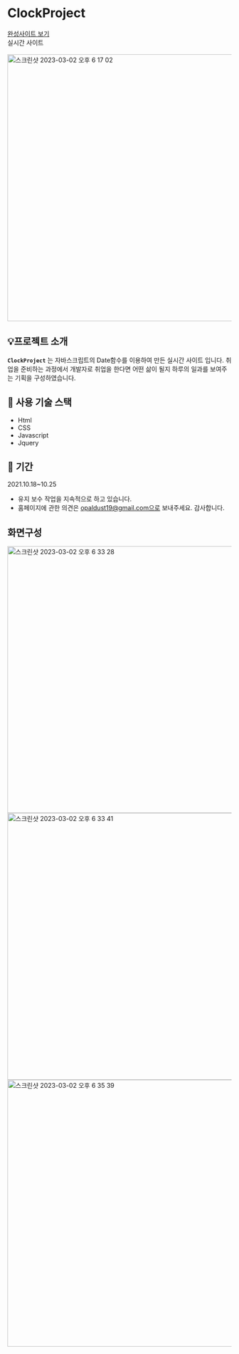 # ClockProject
<a href="https://firsthandcraft.github.io/ClockProject/">완성사이트 보기</a>
</br>
실시간 사이트
</br></br>
<img width="600" alt="스크린샷 2023-03-02 오후 6 17 02" src="https://user-images.githubusercontent.com/97497153/222388623-291943b4-a5ef-47d1-ab1f-1db49b48980a.png">




## :bulb:프로젝트 소개

**`ClockProject`** 는 자바스크립트의 Date함수를 이용하여 만든 실시간 사이트 입니다. 
취업을 준비하는 과정에서 개발자로 취업을 한다면 어떤 삶이 될지 하루의 일과를 보여주는 기획을 구성하였습니다.

## :wrench: 사용 기술 스택
- Html
- CSS
- Javascript
- Jquery

## :floppy_disk: 기간
2021.10.18~10.25
- 유지 보수 작업을 지속적으로 하고 있습니다. 
- 홈페이지에 관한 의견은 opaldust19@gmail.com으로 보내주세요. 감사합니다.

## 화면구성
<img width="600" alt="스크린샷 2023-03-02 오후 6 33 28" src="https://user-images.githubusercontent.com/97497153/222389502-1f41a4a7-70a6-4f3a-9d6f-5f2f4c81c747.png">
<img width="600" alt="스크린샷 2023-03-02 오후 6 33 41" src="https://user-images.githubusercontent.com/97497153/222389571-4ece168c-7e5d-44ea-91f1-059a7ba8453b.png">
<img width="600" alt="스크린샷 2023-03-02 오후 6 35 39" src="https://user-images.githubusercontent.com/97497153/222389717-a9d5581e-43ea-4b8a-8449-ebd8f802ed38.png">
